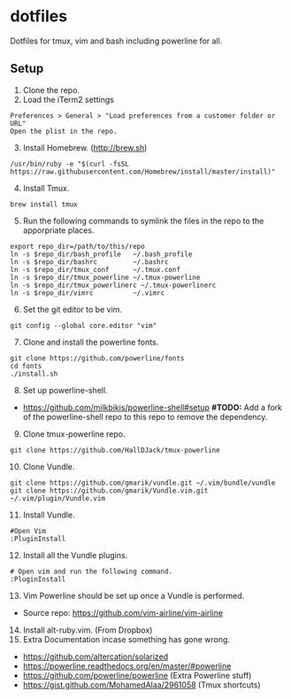 # dotfiles
Dotfiles for tmux, vim and bash including powerline for all.

## Setup
1. Clone the repo.
2. Load the iTerm2 settings

  ```
  Preferences > General > "Load preferences from a customer folder or URL"
  Open the plist in the repo.
  ```
3. Install Homebrew. (http://brew.sh)
  
  ```
  /usr/bin/ruby -e "$(curl -fsSL https://raw.githubusercontent.com/Homebrew/install/master/install)"
  ```
4. Install Tmux.
  
  ```
  brew install tmux
  ```
5. Run the following commands to symlink the files in the repo to the apporpriate places.
  
  ```
  export repo_dir=/path/to/this/repo
  ln -s $repo_dir/bash_profile   ~/.bash_profile 
  ln -s $repo_dir/bashrc         ~/.bashrc
  ln -s $repo_dir/tmux_conf      ~/.tmux.conf
  ln -s $repo_dir/tmux_powerline ~/.tmux-powerline
  ln -s $repo_dir/tmux_powerlinerc ~/.tmux-powerlinerc
  ln -s $repo_dir/vimrc          ~/.vimrc
  ```
6. Set the git editor to be vim.
  
  ```
  git config --global core.editor "vim"
  ```
7. Clone and install the powerline fonts.
  
  ```
  git clone https://github.com/powerline/fonts
  cd fonts
  ./install.sh
  ```
8. Set up powerline-shell.
  - https://github.com/milkbikis/powerline-shell#setup **#TODO:** Add a fork of the powerline-shell repo to this repo to remove the dependency.
9. Clone tmux-powerline repo.
  
  ```
  git clone https://github.com/HallDJack/tmux-powerline
  ```
10. Clone Vundle.
  
  ```
  git clone https://github.com/gmarik/vundle.git ~/.vim/bundle/vundle
  git clone https://github.com/gmarik/Vundle.vim.git ~/.vim/plugin/Vundle.vim
  ```
11. Install Vundle.
  
  ```
  #Open Vim
  :PluginInstall
  ```
12. Install all the Vundle plugins.
  
  ```vim
  # Open vim and run the following command.
  :PluginInstall
  ```
13. Vim Powerline should be set up once a Vundle is performed.
  - Source repo: https://github.com/vim-airline/vim-airline
14. Install alt-ruby.vim. (From Dropbox)
15. Extra Documentation incase something has gone wrong.
  - https://github.com/altercation/solarized
  - https://powerline.readthedocs.org/en/master/#powerline
  - https://github.com/powerline/powerline (Extra Powerline stuff)
  - https://gist.github.com/MohamedAlaa/2961058 (Tmux shortcuts)
